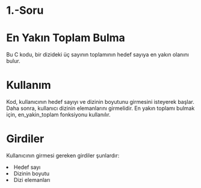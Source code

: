 # 1.-Soru
# En Yakın Toplam Bulma
Bu C kodu, bir dizideki üç sayının toplamının hedef sayıya en yakın olanını bulur.

# Kullanım
Kod, kullanıcının hedef sayıyı ve dizinin boyutunu girmesini isteyerek başlar. Daha sonra, kullanıcı dizinin elemanlarını girmelidir. En yakın toplamı bulmak için, en_yakin_toplam fonksiyonu kullanılır.

# Girdiler
Kullanıcının girmesi gereken girdiler şunlardır:

<li>Hedef sayı</li>
<li>Dizinin boyutu</li>
<li>Dizi elemanları</li>
